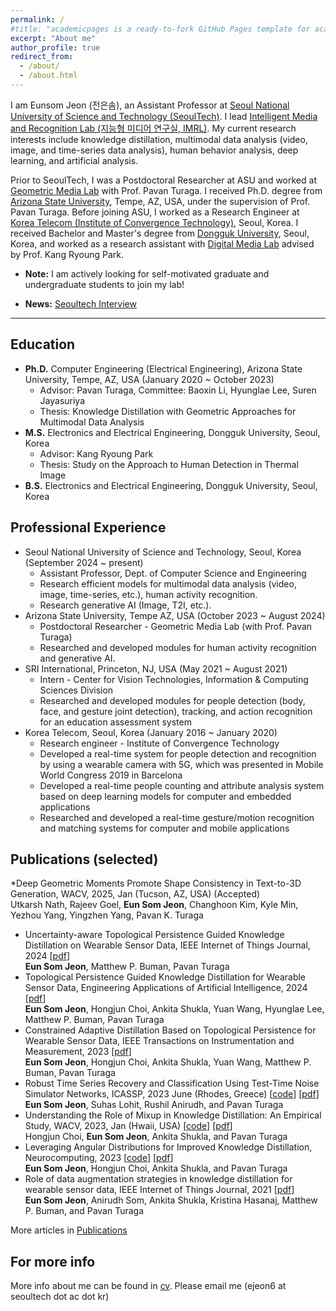 ```yaml
---
permalink: /
#title: "academicpages is a ready-to-fork GitHub Pages template for academic personal websites"
excerpt: "About me"
author_profile: true
redirect_from: 
  - /about/
  - /about.html
---
```


I am Eunsom Jeon (전은솜), an Assistant Professor at [Seoul National University of Science and Technology (SeoulTech)](https://en.seoultech.ac.kr/). I lead [Intelligent Media and Recognition Lab (지능형 미디어 연구실, IMRL)](https://sites.google.com/view/imrlab).
My current research interests include knowledge distillation, multimodal data analysis (video, image, and time-series data analysis), human behavior analysis, deep learning, and artificial analysis.

Prior to SeoulTech, I was a Postdoctoral Researcher at ASU and worked at [Geometric Media Lab](https://pavanturaga.com/) with Prof. Pavan Turaga.
I received Ph.D. degree from [Arizona State University](https://www.asu.edu/), Tempe, AZ, USA, under the supervision of Prof. Pavan Turaga.
Before joining ASU, I worked as a Research Engineer at [Korea Telecom (Institute of Convergence Technology)](https://www.kt.com/), Seoul, Korea.
I received Bachelor and Master's degree from [Dongguk University](https://www.dongguk.edu/main), Seoul, Korea, and worked as a research assistant with [Digital Media Lab](http://dm.dongguk.edu/) advised by Prof. Kang Ryoung Park.

* **Note:** I am actively looking for self-motivated graduate and undergraduate students to join my lab!
  
* **News:** [Seoultech Interview](https://www.seoultech.ac.kr/service/info/news/?do=commonview&searchtext=&searchtype=1&nowpage=1&bnum=3596&bidx=550645&cate=14)
  
------

Education
------
* **Ph.D.** Computer Engineering (Electrical Engineering), Arizona State University, Tempe, AZ, USA (January 2020 ~ October 2023)
  * Advisor: Pavan Turaga, Committee: Baoxin Li, Hyunglae Lee, Suren Jayasuriya
  * Thesis: Knowledge Distillation with Geometric Approaches for Multimodal Data Analysis
* **M.S.** Electronics and Electrical Engineering, Dongguk University, Seoul, Korea
  * Advisor: Kang Ryoung Park
  * Thesis: Study on the Approach to Human Detection in Thermal Image
* **B.S.**  Electronics and Electrical Engineering, Dongguk University, Seoul, Korea

Professional Experience
------
* Seoul National University of Science and Technology, Seoul, Korea (September 2024 ~ present)
  * Assistant Professor, Dept. of Computer Science and Engineering
  * Research efficient models for multimodal data analysis (video, image, time-series, etc.), human activity recognition.
  * Research generative AI (Image, T2I, etc.).
* Arizona State University, Tempe AZ, USA (October 2023 ~ August 2024)
  * Postdoctoral Researcher - Geometric Media Lab (with Prof. Pavan Turaga)
  * Researched and developed modules for human activity recognition and generative AI.
* SRI International, Princeton, NJ, USA (May 2021 ~ August 2021)
  * Intern - Center for Vision Technologies, Information & Computing Sciences Division
  * Researched and developed modules for people detection (body, face, and gesture joint detection), tracking, and action recognition for an education assessment system
* Korea Telecom, Seoul, Korea (January 2016 ~ January 2020)
  * Research engineer - Institute of Convergence Technology
  * Developed a real-time system for people detection and recognition by using a wearable camera with 5G, which was presented in Mobile World Congress 2019 in Barcelona
  * Developed a real-time people counting and attribute analysis system based on deep learning models for computer and embedded applications
  * Researched and developed a real-time gesture/motion recognition and matching systems for computer and mobile applications

Publications (selected)
------
*Deep Geometric Moments Promote Shape Consistency in Text-to-3D Generation, WACV, 2025, Jan (Tucson, AZ, USA) (Accepted)
  <br> Utkarsh Nath, Rajeev Goel, **Eun Som Jeon**, Changhoon Kim, Kyle Min, Yezhou Yang, Yingzhen Yang, Pavan K. Turaga
* Uncertainty-aware Topological Persistence Guided Knowledge Distillation on Wearable Sensor Data, IEEE Internet of Things Journal, 2024 [[pdf](https://ieeexplore.ieee.org/document/10554649)]
  <br> **Eun Som Jeon**, Matthew P. Buman, Pavan Turaga
* Topological Persistence Guided Knowledge Distillation for Wearable Sensor Data, Engineering Applications of Artificial Intelligence, 2024 [[pdf](https://www.sciencedirect.com/science/article/pii/S0952197623019036)]
  <br> **Eun Som Jeon**, Hongjun Choi, Ankita Shukla, Yuan Wang, Hyunglae Lee, Matthew P. Buman, Pavan Turaga
* Constrained Adaptive Distillation Based on Topological Persistence for Wearable Sensor Data, IEEE Transactions on Instrumentation and Measurement, 2023 [[pdf](https://ieeexplore.ieee.org/abstract/document/10308705?casa_token=n255xIac_1cAAAAA:LMIdEQjkKce76Ln4M0icZxPEwcB2Je8hkCKgHab_fV44b0jtKOMI2kv0YLoMq4H0rlVL4zS1Uw)]
   <br> **Eun Som Jeon**, Hongjun Choi, Ankita Shukla, Yuan Wang, Matthew P. Buman, Pavan Turaga
* Robust Time Series Recovery and Classification Using Test-Time Noise Simulator Networks, ICASSP, 2023 June (Rhodes, Greece) [[code](https://github.com/jeunsom/RobustTS)] [[pdf](https://ieeexplore.ieee.org/document/10096888)]
   <br> **Eun Som Jeon**, Suhas Lohit, Rushil Anirudh, and Pavan Turaga
* Understanding the Role of Mixup in Knowledge Distillation: An Empirical Study, WACV, 2023, Jan (Hwaii, USA) [[code](https://github.com/hchoi71/MIX-KD)] [[pdf](https://arxiv.org/pdf/2211.03946.pdf)]
   <br> Hongjun Choi, **Eun Som Jeon**, Ankita Shukla, and Pavan Turaga 
* Leveraging Angular Distributions for Improved Knowledge Distillation, Neurocomputing, 2023 [[code](https://github.com/jeunsom/AMD_loss)] [[pdf](https://www.sciencedirect.com/science/article/abs/pii/S0925231222014096)]
   <br> **Eun Som Jeon**, Hongjun Choi, Ankita Shukla, and Pavan Turaga
* Role of data augmentation strategies in knowledge distillation for wearable sensor data, IEEE Internet of Things Journal, 2021 [[pdf](https://ieeexplore.ieee.org/document/9664814)]
   <br> **Eun Som Jeon**, Anirudh Som, Ankita Shukla, Kristina Hasanaj, Matthew P. Buman, and Pavan Turaga

More articles in [Publications](https://jeunsom.github.io/publications/)

For more info
------
More info about me can be found in [cv](https://jeunsom.github.io/cv/).
Please email me (ejeon6 at seoultech dot ac dot kr)
